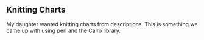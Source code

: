 Knitting Charts
---------------

My daughter wanted knitting charts from descriptions. This is something
we came up with using perl and the Cairo library.


